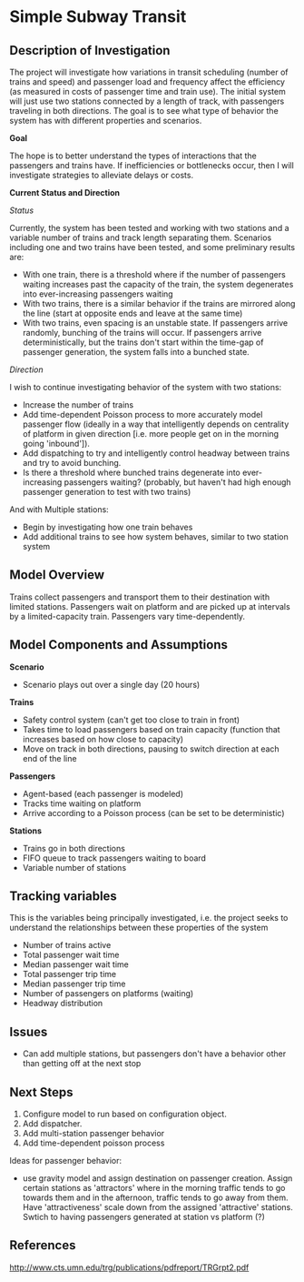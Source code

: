 Simple Subway Transit
=====================

Description of Investigation
-----------------------------

The project will investigate how variations in transit scheduling (number of trains and speed) and passenger load and frequency affect the efficiency (as measured in costs of passenger time and train use). The initial system will just use two stations connected by a length of track, with passengers traveling in both directions. The goal is to see what type of behavior the system has with different properties and scenarios.

**Goal**

The hope is to better understand the types of interactions that the passengers and trains have. If inefficiencies or bottlenecks occur, then I will investigate strategies to alleviate delays or costs.

**Current Status and Direction**

_Status_

Currently, the system has been tested and working with two stations and a variable number of trains and track length separating them. Scenarios including one and two trains have been tested, and some preliminary results are:

-   With one train, there is a threshold where if the number of passengers waiting increases past the capacity of the train, the system degenerates into ever-increasing passengers waiting
-   With two trains, there is a similar behavior if the trains are mirrored along the line (start at opposite ends and leave at the same time)
-   With two trains, even spacing is an unstable state. If passengers arrive randomly, bunching of the trains will occur. If passengers arrive deterministically, but the trains don't start within the time-gap of passenger generation, the system falls into a bunched state.

_Direction_

I wish to continue investigating behavior of the system with two stations:

-   Increase the number of trains
-   Add time-dependent Poisson process to more accurately model passenger flow (ideally in a way that intelligently depends on centrality of platform in given direction [i.e. more people get on in the morning going 'inbound']).
-   Add dispatching to try and intelligently control headway between trains and try to avoid bunching.
-   Is there a threshold where bunched trains degenerate into ever-increasing passengers waiting? (probably, but haven't had high enough passenger generation to test with two trains)

And with Multiple stations:

-   Begin by investigating how one train behaves
-   Add additional trains to see how system behaves, similar to two station system




Model Overview
--------------

Trains collect passengers and transport them to their destination with limited stations. Passengers wait on platform and are picked up at intervals by a limited-capacity train. Passengers vary time-dependently.

Model Components and Assumptions
---------------------------------

**Scenario**

-   Scenario plays out over a single day (20 hours)

**Trains**

-	Safety control system (can't get too close to train in front)
-   Takes time to load passengers based on train capacity (function that increases based on how close to capacity)
-   Move on track in both directions, pausing to switch direction at each end of the line

**Passengers**

-   Agent-based (each passenger is modeled)
-   Tracks time waiting on platform
-   Arrive according to a Poisson process (can be set to be deterministic)

**Stations**

-   Trains go in both directions
-   FIFO queue to track passengers waiting to board
-   Variable number of stations

Tracking variables
-------------------

This is the variables being principally investigated, i.e. the project seeks to understand the relationships between these properties of the system

-   Number of trains active
-   Total passenger wait time
-   Median passenger wait time
-   Total passenger trip time
-   Median passenger trip time
-   Number of passengers on platforms (waiting)
-   Headway distribution

Issues
-------------------

-   Can add multiple stations, but passengers don't have a behavior other than getting off at the next stop

Next Steps
-----------------
1.  Configure model to run based on configuration object.
2.  Add dispatcher.
3.  Add multi-station passenger behavior
4.  Add time-dependent poisson process

Ideas for passenger behavior:
-   use gravity model and assign destination on passenger creation. Assign certain stations as 'attractors' where in the morning traffic tends to go towards them and in the afternoon, traffic tends to go away from them. Have 'attractiveness' scale down from the assigned 'attractive' stations. Swtich to having passengers generated at station vs platform (?)

References
------------
http://www.cts.umn.edu/trg/publications/pdfreport/TRGrpt2.pdf




